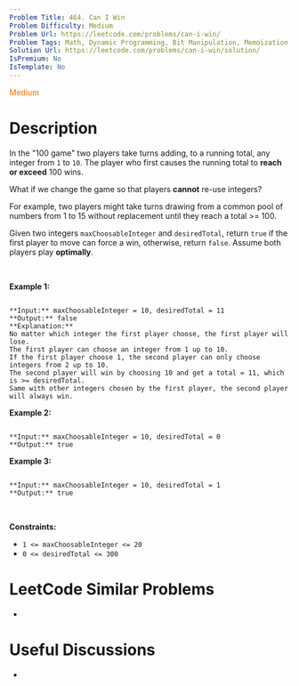 ```yaml
---
Problem Title: 464. Can I Win
Problem Difficulty: Medium
Problem Url: https://leetcode.com/problems/can-i-win/
Problem Tags: Math, Dynamic Programming, Bit Manipulation, Memoization, Game Theory, Bitmask
Solution Url: https://leetcode.com/problems/can-i-win/solution/
IsPremium: No
IsTemplate: No
---
```


<span style="color: rgb(239, 108, 0);">Medium</span>

# Description

In the "100 game" two players take turns adding, to a running total, any integer from `1` to `10`. The player who first causes the running total to **reach or exceed** 100 wins.


What if we change the game so that players **cannot** re-use integers?


For example, two players might take turns drawing from a common pool of numbers from 1 to 15 without replacement until they reach a total >= 100.


Given two integers `maxChoosableInteger` and `desiredTotal`, return `true` if the first player to move can force a win, otherwise, return `false`. Assume both players play **optimally**.


 


**Example 1:**



```

**Input:** maxChoosableInteger = 10, desiredTotal = 11
**Output:** false
**Explanation:**
No matter which integer the first player choose, the first player will lose.
The first player can choose an integer from 1 up to 10.
If the first player choose 1, the second player can only choose integers from 2 up to 10.
The second player will win by choosing 10 and get a total = 11, which is >= desiredTotal.
Same with other integers chosen by the first player, the second player will always win.

```

**Example 2:**



```

**Input:** maxChoosableInteger = 10, desiredTotal = 0
**Output:** true

```

**Example 3:**



```

**Input:** maxChoosableInteger = 10, desiredTotal = 1
**Output:** true

```

 


**Constraints:**


* `1 <= maxChoosableInteger <= 20`
* `0 <= desiredTotal <= 300`




# LeetCode Similar Problems

- []()

# Useful Discussions

- []()

